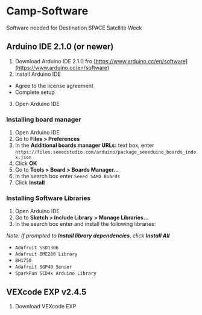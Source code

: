 # Camp-Software
Software needed for Destination SPACE Satellite Week

## Arduino IDE 2.1.0 (or newer)
1. Download Arduino IDE 2.1.0 fro [https://www.arduino.cc/en/software](https://www.arduino.cc/en/software)
2. Install Arduino IDE
  - Agree to the license agreement
  - Complete setup
3. Open Arduino IDE

### Installing board manager
1. Open Arduino IDE
2. Go to **Files > Preferences**
3. In the **Additional boards manager URLs:** text box, enter ```https://files.seeedstudio.com/arduino/package_seeeduino_boards_index.json```
4. Click **OK**
5. Go to **Tools > Board > Boards Manager...**
6. In the search box enter ```Seeed SAMD Boards```
7. Click **Install**

### Installing Software Libraries
1. Open Arduino IDE
2. Go to **Sketch > Include Library > Manage Libraries...**
3. In the search box enter and install the following libraries:
  
  *Note: If prompted to **Install library dependencies**, click **Install All***
  - ```Adafruit SSD1306```
  - ```Adafruit BME280 Library```
  - ```BH1750```
  - ```Adafruit SGP40 Sensor```
  - ```SparkFun SCD4x Arduino Library```

## VEXcode EXP v2.4.5
1. Download VEXcode EXP

